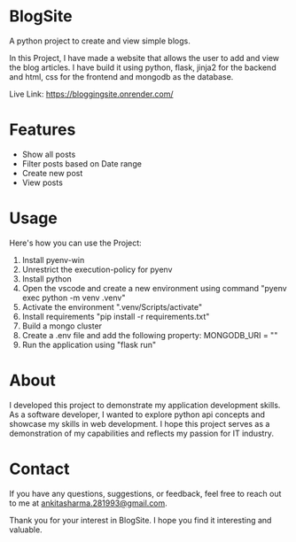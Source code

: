 # BlogSite
A python project to create and view simple blogs.

In this Project, I have made a website that allows the user to add and view the blog articles. I have build it using python, flask, jinja2 for the backend and html, css for the frontend and mongodb as the database.

Live Link: https://bloggingsite.onrender.com/

# Features
- Show all posts
- Filter posts based on Date range
- Create new post
- View posts

# Usage
Here's how you can use the Project:
1. Install pyenv-win
2. Unrestrict the execution-policy for pyenv
3. Install python
4. Open the vscode and create a new environment using command "pyenv exec python -m venv .venv"
5. Activate the environment ".venv/Scripts/activate"
6. Install requirements "pip install -r requirements.txt"
7. Build a mongo cluster
8. Create a .env file and add the following property: MONGODB_URI = "<path for your cluster>"
9. Run the application using "flask run"
  
# About
I developed this project to demonstrate my application development skills. As a software developer, I wanted to explore python api concepts and showcase my skills in web development. I hope this project serves as a demonstration of my capabilities and reflects my passion for IT industry.

# Contact
If you have any questions, suggestions, or feedback, feel free to reach out to me at ankitasharma.281993@gmail.com.

Thank you for your interest in BlogSite. I hope you find it interesting and valuable.

